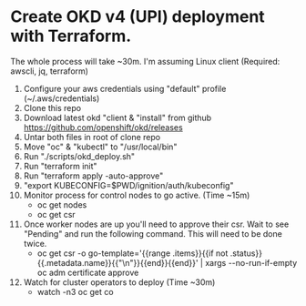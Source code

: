 # Create OKD v4 (UPI) deployment with Terraform.

The whole process will take ~30m.
I'm assuming Linux client (Required: awscli, jq, terraform)

  1. Configure your aws credentials using "default" profile (~/.aws/credentials)
  2. Clone this repo
  3. Download latest okd "client & "install" from github https://github.com/openshift/okd/releases
  4. Untar both files in root of clone repo
  5. Move "oc" & "kubectl" to "/usr/local/bin"
  6. Run "./scripts/okd_deploy.sh"
  7. Run "terraform init"
  8. Run "terraform apply -auto-approve"
  9. "export KUBECONFIG=$PWD/ignition/auth/kubeconfig"
  10. Monitor process for control nodes to go active. (Time ~15m)
      - oc get nodes
      - oc get csr
  11. Once worker nodes are up you'll need to approve their csr. Wait to see
      "Pending" and run the following command. This will need to be done twice.
      - oc get csr -o go-template='{{range .items}}{{if not .status}}{{.metadata.name}}{{"\n"}}{{end}}{{end}}' | xargs --no-run-if-empty oc adm certificate approve
  12. Watch for cluster operators to deploy (Time ~30m)
      - watch -n3 oc get co
  